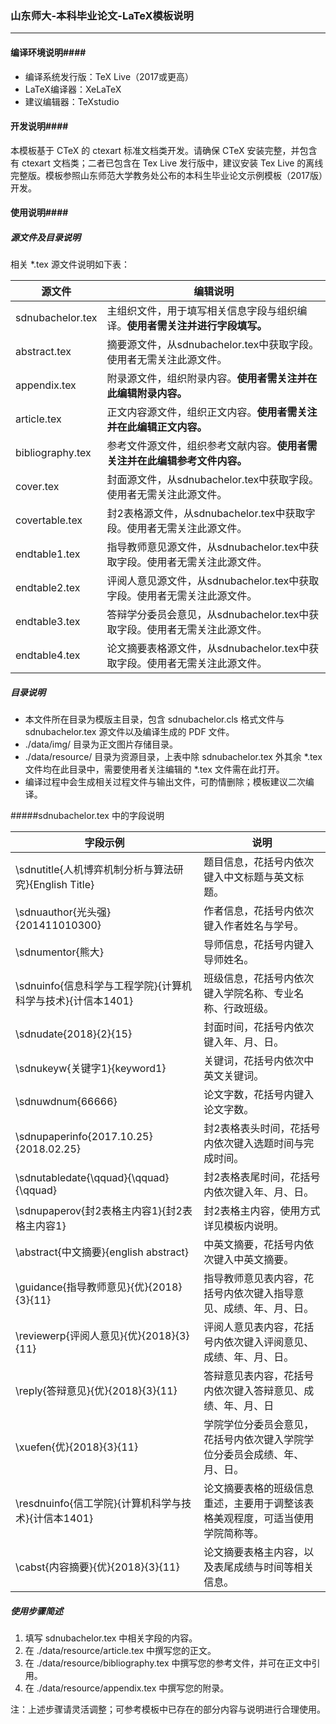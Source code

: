 ### 山东师大-本科毕业论文-LaTeX模板说明

------

#### 编译环境说明####

- 编译系统发行版：TeX Live（2017或更高）
- LaTeX编译器：XeLaTeX
- 建议编辑器：TeXstudio

#### 开发说明####

本模板基于 CTeX 的 ctexart 标准文档类开发。请确保 CTeX 安装完整，并包含有 ctexart 文档类；二者已包含在 Tex Live 发行版中，建议安装 Tex Live 的离线完整版。模板参照山东师范大学教务处公布的本科生毕业论文示例模板（2017版）开发。

#### 使用说明####

##### 源文件及目录说明

相关 *.tex 源文件说明如下表：

| 源文件           | 编辑说明                                                     |
| ---------------- | ------------------------------------------------------------ |
| sdnubachelor.tex | 主组织文件，用于填写相关信息字段与组织编译。**使用者需关注并进行字段填写。** |
| abstract.tex     | 摘要源文件，从sdnubachelor.tex中获取字段。使用者无需关注此源文件。 |
| appendix.tex     | 附录源文件，组织附录内容。**使用者需关注并在此编辑附录内容。** |
| article.tex      | 正文内容源文件，组织正文内容。**使用者需关注并在此编辑正文内容。** |
| bibliography.tex | 参考文件源文件，组织参考文献内容。**使用者需关注并在此编辑参考文件内容。** |
| cover.tex        | 封面源文件，从sdnubachelor.tex中获取字段。使用者无需关注此源文件。 |
| covertable.tex   | 封2表格源文件，从sdnubachelor.tex中获取字段。使用者无需关注此源文件。 |
| endtable1.tex    | 指导教师意见源文件，从sdnubachelor.tex中获取字段。使用者无需关注此源文件。 |
| endtable2.tex    | 评阅人意见源文件，从sdnubachelor.tex中获取字段。使用者无需关注此源文件。 |
| endtable3.tex    | 答辩学分委员会意见，从sdnubachelor.tex中获取字段。使用者无需关注此源文件。 |
| endtable4.tex    | 论文摘要表格源文件，从sdnubachelor.tex中获取字段。使用者无需关注此源文件。 |

##### 目录说明

- 本文件所在目录为模版主目录，包含 sdnubachelor.cls 格式文件与 sdnubachelor.tex 源文件以及编译生成的 PDF 文件。
- ./data/img/ 目录为正文图片存储目录。
- ./data/resource/ 目录为资源目录，上表中除 sdnubachelor.tex 外其余 *.tex 文件均在此目录中，需要使用者关注编辑的 *.tex 文件需在此打开。
- 编译过程中会生成相关过程文件与输出文件，可酌情删除；模板建议二次编译。

#####sdnubachelor.tex 中的字段说明

| 字段示例                                                    | 说明                                                         |
| ----------------------------------------------------------- | ------------------------------------------------------------ |
| \sdnutitle{人机博弈机制分析与算法研究}{English Title}       | 题目信息，花括号内依次键入中文标题与英文标题。               |
| \sdnuauthor{光头强}{201411010300}                           | 作者信息，花括号内依次键入作者姓名与学号。                   |
| \sdnumentor{熊大}                                           | 导师信息，花括号内键入导师姓名。                             |
| \sdnuinfo{信息科学与工程学院}{计算机科学与技术}{计信本1401} | 班级信息，花括号内依次键入学院名称、专业名称、行政班级。     |
| \sdnudate{2018}{2}{15}                                      | 封面时间，花括号内依次键入年、月、日。                       |
| \sdnukeyw{关键字1}{keyword1}                                | 关键词，花括号内依次中英文关键词。                           |
| \sdnuwdnum{66666}                                           | 论文字数，花括号内键入论文字数。                             |
| \sdnupaperinfo{2017.10.25}{2018.02.25}                      | 封2表格表头时间，花括号内依次键入选题时间与完成时间。        |
| \sdnutabledate{\qquad}{\qquad}{\qquad}                      | 封2表格表尾时间，花括号内依次键入年、月、日。                |
| \sdnupaperov{封2表格主内容1}{封2表格主内容1}                | 封2表格主内容，使用方式详见模板内说明。                      |
| \abstract{中文摘要}{english abstract}                       | 中英文摘要，花括号内依次键入中英文摘要。                     |
| \guidance{指导教师意见}{优}{2018}{3}{11}                    | 指导教师意见表内容，花括号内依次键入指导意见、成绩、年、月、日。 |
| \reviewerp{评阅人意见}{优}{2018}{3}{11}                     | 评阅人意见表内容，花括号内依次键入评阅意见、成绩、年、月、日。 |
| \reply{答辩意见}{优}{2018}{3}{11}                           | 答辩意见表内容，花括号内依次键入答辩意见、成绩、年、月、日   |
| \xuefen{优}{2018}{3}{11}                                    | 学院学位分委员会意见，花括号内依次键入学院学位分委员会成绩、年、月、日。 |
| \resdnuinfo{信工学院}{计算机科学与技术}{计信本1401}         | 论文摘要表格的班级信息重述，主要用于调整该表格美观程度，可适当使用学院简称等。 |
| \cabst{内容摘要}{优}{2018}{3}{11}                           | 论文摘要表格主内容，以及表尾成绩与时间等相关信息。           |

##### 使用步骤简述

1. 填写 sdnubachelor.tex  中相关字段的内容。
2. 在 ./data/resource/article.tex 中撰写您的正文。
3. 在 ./data/resource/bibliography.tex 中撰写您的参考文件，并可在正文中引用。
4. 在 ./data/resource/appendix.tex 中撰写您的附录。

注：上述步骤请灵活调整；可参考模板中已存在的部分内容与说明进行合理使用。
